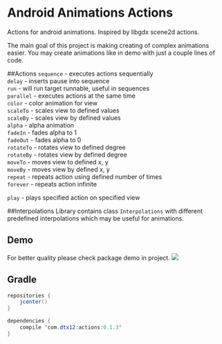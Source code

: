 # Android Animations Actions
Actions for android animations. Inspired by libgdx scene2d actions.

The main goal of this project is making creating of complex animations easier.
You may create animations like in demo with just a couple lines of code.

##Actions
`sequence` - executes actions sequentially <br/>
`delay` - inserts pause into sequence <br/>
`run` - will run target runnable, useful in sequences <br/>
`parallel` - executes actions at the same time <br/>
`color` - color animation for view <br/>
`scaleTo` - scales view to defined values <br/>
`scaleBy` - scales view by defined values <br/>
`alpha` - alpha animation <br/>
`fadeIn` - fades alpha to 1 <br/>
`fadeOut` - fades alpha to 0<br/>
`rotateTo` - rotates view to defined degree <br/>
`rotateBy` - rotates view by defined degree <br/>
`moveTo` - moves view to defined x, y<br/>
`moveBy` - moves view by defined x, y<br/>
`repeat` - repeats action using defined number of times <br/>
`forever` - repeats action infinite <br/>

`play` - plays specified action on specified view<br/>

##Interpolations
Library contains class `Interpolations` with different predefined interpolations which may be useful for animations.

## Demo
For better quality please check package demo in project.
![](http://i.imgur.com/EueRBrp.gif)

## Gradle
```java
repositories {
    jcenter()
}

dependencies {
    compile 'com.dtx12:actions:0.1.3'
}
```
